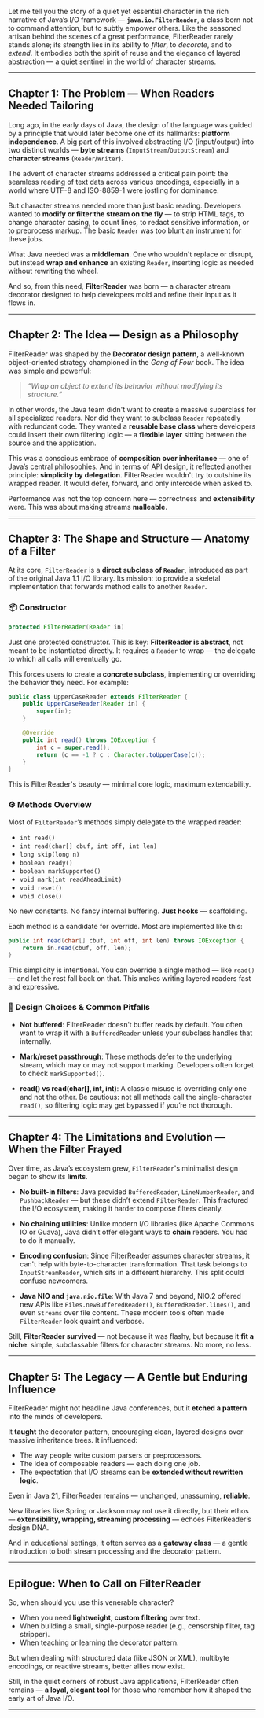 Let me tell you the story of a quiet yet essential character in the rich narrative of Java’s I/O framework — **`java.io.FilterReader`**, a class born not to command attention, but to subtly empower others. Like the seasoned artisan behind the scenes of a great performance, FilterReader rarely stands alone; its strength lies in its ability to *filter*, to *decorate*, and to *extend*. It embodies both the spirit of reuse and the elegance of layered abstraction — a quiet sentinel in the world of character streams.

---

## **Chapter 1: The Problem — When Readers Needed Tailoring**

Long ago, in the early days of Java, the design of the language was guided by a principle that would later become one of its hallmarks: **platform independence**. A big part of this involved abstracting I/O (input/output) into two distinct worlds — **byte streams** (`InputStream`/`OutputStream`) and **character streams** (`Reader`/`Writer`).

The advent of character streams addressed a critical pain point: the seamless reading of text data across various encodings, especially in a world where UTF-8 and ISO-8859-1 were jostling for dominance.

But character streams needed more than just basic reading. Developers wanted to **modify or filter the stream on the fly** — to strip HTML tags, to change character casing, to count lines, to redact sensitive information, or to preprocess markup. The basic `Reader` was too blunt an instrument for these jobs.

What Java needed was a **middleman**. One who wouldn't replace or disrupt, but instead **wrap and enhance** an existing `Reader`, inserting logic as needed without rewriting the wheel.

And so, from this need, **FilterReader** was born — a character stream decorator designed to help developers mold and refine their input as it flows in.

---

## **Chapter 2: The Idea — Design as a Philosophy**

FilterReader was shaped by the **Decorator design pattern**, a well-known object-oriented strategy championed in the _Gang of Four_ book. The idea was simple and powerful:

> *“Wrap an object to extend its behavior without modifying its structure.”*

In other words, the Java team didn't want to create a massive superclass for all specialized readers. Nor did they want to subclass `Reader` repeatedly with redundant code. They wanted a **reusable base class** where developers could insert their own filtering logic — a **flexible layer** sitting between the source and the application.

This was a conscious embrace of **composition over inheritance** — one of Java’s central philosophies. And in terms of API design, it reflected another principle: **simplicity by delegation**. FilterReader wouldn't try to outshine its wrapped reader. It would defer, forward, and only intercede when asked to.

Performance was not the top concern here — correctness and **extensibility** were. This was about making streams **malleable**.

---

## **Chapter 3: The Shape and Structure — Anatomy of a Filter**

At its core, `FilterReader` is a **direct subclass of `Reader`**, introduced as part of the original Java 1.1 I/O library. Its mission: to provide a skeletal implementation that forwards method calls to another `Reader`.

### 📦 **Constructor**

```java
protected FilterReader(Reader in)
```

Just one protected constructor. This is key: **FilterReader is abstract**, not meant to be instantiated directly. It requires a `Reader` to wrap — the delegate to which all calls will eventually go.

This forces users to create a **concrete subclass**, implementing or overriding the behavior they need. For example:

```java
public class UpperCaseReader extends FilterReader {
    public UpperCaseReader(Reader in) {
        super(in);
    }

    @Override
    public int read() throws IOException {
        int c = super.read();
        return (c == -1 ? c : Character.toUpperCase(c));
    }
}
```

This is FilterReader's beauty — minimal core logic, maximum extendability.

### ⚙️ **Methods Overview**

Most of `FilterReader`’s methods simply delegate to the wrapped reader:

- `int read()`
- `int read(char[] cbuf, int off, int len)`
- `long skip(long n)`
- `boolean ready()`
- `boolean markSupported()`
- `void mark(int readAheadLimit)`
- `void reset()`
- `void close()`

No new constants. No fancy internal buffering. **Just hooks** — scaffolding.

Each method is a candidate for override. Most are implemented like this:

```java
public int read(char[] cbuf, int off, int len) throws IOException {
    return in.read(cbuf, off, len);
}
```

This simplicity is intentional. You can override a single method — like `read()` — and let the rest fall back on that. This makes writing layered readers fast and expressive.

### 🧱 **Design Choices & Common Pitfalls**

- **Not buffered**: FilterReader doesn’t buffer reads by default. You often want to wrap it with a `BufferedReader` unless your subclass handles that internally.

- **Mark/reset passthrough**: These methods defer to the underlying stream, which may or may not support marking. Developers often forget to check `markSupported()`.

- **read() vs read(char[], int, int)**: A classic misuse is overriding only one and not the other. Be cautious: not all methods call the single-character `read()`, so filtering logic may get bypassed if you’re not thorough.

---

## **Chapter 4: The Limitations and Evolution — When the Filter Frayed**

Over time, as Java’s ecosystem grew, `FilterReader`'s minimalist design began to show its **limits**.

- **No built-in filters**: Java provided `BufferedReader`, `LineNumberReader`, and `PushbackReader` — but these didn’t extend `FilterReader`. This fractured the I/O ecosystem, making it harder to compose filters cleanly.

- **No chaining utilities**: Unlike modern I/O libraries (like Apache Commons IO or Guava), Java didn’t offer elegant ways to **chain** readers. You had to do it manually.

- **Encoding confusion**: Since FilterReader assumes character streams, it can't help with byte-to-character transformation. That task belongs to `InputStreamReader`, which sits in a different hierarchy. This split could confuse newcomers.

- **Java NIO and `java.nio.file`**: With Java 7 and beyond, NIO.2 offered new APIs like `Files.newBufferedReader()`, `BufferedReader.lines()`, and even `Streams` over file content. These modern tools often made `FilterReader` look quaint and verbose.

Still, **FilterReader survived** — not because it was flashy, but because it **fit a niche**: simple, subclassable filters for character streams. No more, no less.

---

## **Chapter 5: The Legacy — A Gentle but Enduring Influence**

FilterReader might not headline Java conferences, but it **etched a pattern** into the minds of developers.

It **taught** the decorator pattern, encouraging clean, layered designs over massive inheritance trees. It influenced:

- The way people write custom parsers or preprocessors.
- The idea of composable readers — each doing one job.
- The expectation that I/O streams can be **extended without rewritten logic**.

Even in Java 21, FilterReader remains — unchanged, unassuming, **reliable**.

New libraries like Spring or Jackson may not use it directly, but their ethos — **extensibility, wrapping, streaming processing** — echoes FilterReader’s design DNA.

And in educational settings, it often serves as a **gateway class** — a gentle introduction to both stream processing and the decorator pattern.

---

## **Epilogue: When to Call on FilterReader**

So, when should you use this venerable character?

- When you need **lightweight, custom filtering** over text.
- When building a small, single-purpose reader (e.g., censorship filter, tag stripper).
- When teaching or learning the decorator pattern.

But when dealing with structured data (like JSON or XML), multibyte encodings, or reactive streams, better allies now exist.

Still, in the quiet corners of robust Java applications, FilterReader often remains — **a loyal, elegant tool** for those who remember how it shaped the early art of Java I/O.

---

